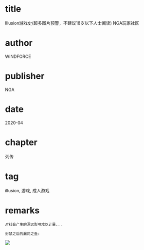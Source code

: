 # title
Illusion游戏史(超多图片预警，不建议18岁以下人士阅读) NGA玩家社区

# author
WINDFORCE

# publisher
NGA

# date
2020-04

# chapter
列传

# tag
illusion, 游戏, 成人游戏

# remarks
`对社会产生的深远影响难以计量...`

`封禁之后的漏网之鱼:`

![](https://cdn.233xyx.com/1614168847599_592.png)

